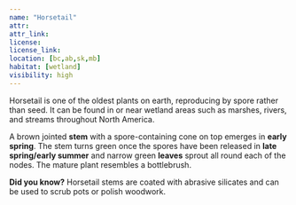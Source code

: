 ```yaml
--- 
name: "Horsetail"
attr: 
attr_link: 
license: 
license_link: 
location: [bc,ab,sk,mb]
habitat: [wetland]
visibility: high 
---
```

Horsetail is one of the oldest plants on earth, reproducing by spore rather than seed. It can be found in or near wetland areas such as marshes, rivers, and streams throughout North America. 

A brown jointed **stem** with a spore-containing cone on top emerges in **early spring**. The stem turns green once the spores have been released in **late spring/early summer** and narrow green **leaves** sprout all round each of the nodes. The mature plant resembles a bottlebrush.

**Did you know?** Horsetail stems are coated with abrasive silicates and can be used to scrub pots or polish woodwork.
